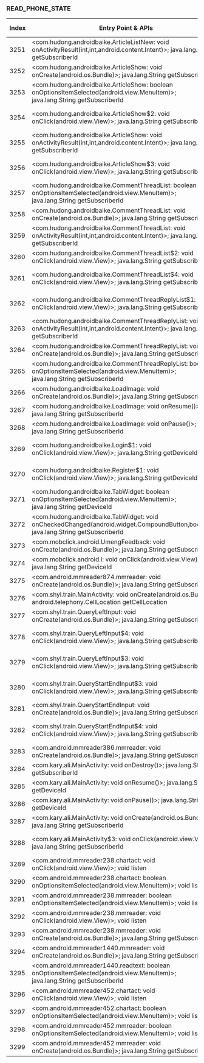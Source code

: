 ### READ_PHONE_STATE
| Index | Entry Point & APIs | Screen shot | Resource id | Label |
| ------------- | ------------- | ------------- |-------------|-------------|
| 3251 | <com.hudong.androidbaike.ArticleListNew: void onActivityResult(int,int,android.content.Intent)>; java.lang.String getSubscriberId | ![](D:\COSMOS\output\py\Drebin\VirusShare_Android_20130506\VirusShare_e10bd136bef8a26093ebb6ab8bb220c5\com.hudong.androidbaike.ArticleListNew.png) |  | |
| 3252 | <com.hudong.androidbaike.ArticleShow: void onCreate(android.os.Bundle)>; java.lang.String getSubscriberId | ![](D:\COSMOS\output\py\Drebin\VirusShare_Android_20130506\VirusShare_e10bd136bef8a26093ebb6ab8bb220c5\com.hudong.androidbaike.ArticleShow.png) |  | |
| 3253 | <com.hudong.androidbaike.ArticleShow: boolean onOptionsItemSelected(android.view.MenuItem)>; java.lang.String getSubscriberId | ![](D:\COSMOS\output\py\Drebin\VirusShare_Android_20130506\VirusShare_e10bd136bef8a26093ebb6ab8bb220c5\com.hudong.androidbaike.ArticleShow.png) |  | |
| 3254 | <com.hudong.androidbaike.ArticleShow$2: void onClick(android.view.View)>; java.lang.String getSubscriberId | ![](D:\COSMOS\output\py\Drebin\VirusShare_Android_20130506\VirusShare_7adc6eb5323b5fb30bd90583d33b918b\com.hudong.androidbaike.ArticleShow.png) | {'2131296287': <sensitive_component.SensitiveComponent.SensitiveView object at 0x000001C6AD3C4C50>} | |
| 3255 | <com.hudong.androidbaike.ArticleShow: void onActivityResult(int,int,android.content.Intent)>; java.lang.String getSubscriberId | ![](D:\COSMOS\output\py\Drebin\VirusShare_Android_20130506\VirusShare_e10bd136bef8a26093ebb6ab8bb220c5\com.hudong.androidbaike.ArticleShow.png) |  | |
| 3256 | <com.hudong.androidbaike.ArticleShow$3: void onClick(android.view.View)>; java.lang.String getSubscriberId | ![](D:\COSMOS\output\py\Drebin\VirusShare_Android_20130506\VirusShare_7adc6eb5323b5fb30bd90583d33b918b\com.hudong.androidbaike.ArticleShow.png) | {'2131296288': <sensitive_component.SensitiveComponent.SensitiveView object at 0x000001C6AD3C4400>} | |
| 3257 | <com.hudong.androidbaike.CommentThreadList: boolean onOptionsItemSelected(android.view.MenuItem)>; java.lang.String getSubscriberId | ![](D:\COSMOS\output\py\Drebin\VirusShare_Android_20130506\VirusShare_7adc6eb5323b5fb30bd90583d33b918b\com.hudong.androidbaike.CommentThreadList.png) |  | |
| 3258 | <com.hudong.androidbaike.CommentThreadList: void onCreate(android.os.Bundle)>; java.lang.String getSubscriberId | ![](D:\COSMOS\output\py\Drebin\VirusShare_Android_20130506\VirusShare_7adc6eb5323b5fb30bd90583d33b918b\com.hudong.androidbaike.CommentThreadList.png) |  | |
| 3259 | <com.hudong.androidbaike.CommentThreadList: void onActivityResult(int,int,android.content.Intent)>; java.lang.String getSubscriberId | ![](D:\COSMOS\output\py\Drebin\VirusShare_Android_20130506\VirusShare_7adc6eb5323b5fb30bd90583d33b918b\com.hudong.androidbaike.CommentThreadList.png) |  | |
| 3260 | <com.hudong.androidbaike.CommentThreadList$2: void onClick(android.view.View)>; java.lang.String getSubscriberId | ![](D:\COSMOS\output\py\Drebin\VirusShare_Android_20130506\VirusShare_7adc6eb5323b5fb30bd90583d33b918b\com.hudong.androidbaike.CommentThreadList.png) |  | |
| 3261 | <com.hudong.androidbaike.CommentThreadList$4: void onClick(android.view.View)>; java.lang.String getSubscriberId | ![](D:\COSMOS\output\py\Drebin\VirusShare_Android_20130506\VirusShare_7adc6eb5323b5fb30bd90583d33b918b\com.hudong.androidbaike.CommentThreadList.png) | {'2131296320': <sensitive_component.SensitiveComponent.SensitiveView object at 0x000001C6AD4274A8>} | |
| 3262 | <com.hudong.androidbaike.CommentThreadReplyList$1: void onClick(android.view.View)>; java.lang.String getSubscriberId | ![](D:\COSMOS\output\py\Drebin\VirusShare_Android_20130506\VirusShare_7adc6eb5323b5fb30bd90583d33b918b\com.hudong.androidbaike.CommentThreadReplyList.png) | {'2131296334': <sensitive_component.SensitiveComponent.SensitiveView object at 0x000001C6AD3C4BE0>} | |
| 3263 | <com.hudong.androidbaike.CommentThreadReplyList: void onActivityResult(int,int,android.content.Intent)>; java.lang.String getSubscriberId | ![](D:\COSMOS\output\py\Drebin\VirusShare_Android_20130506\VirusShare_7adc6eb5323b5fb30bd90583d33b918b\com.hudong.androidbaike.CommentThreadReplyList.png) |  | |
| 3264 | <com.hudong.androidbaike.CommentThreadReplyList: void onCreate(android.os.Bundle)>; java.lang.String getSubscriberId | ![](D:\COSMOS\output\py\Drebin\VirusShare_Android_20130506\VirusShare_7adc6eb5323b5fb30bd90583d33b918b\com.hudong.androidbaike.CommentThreadReplyList.png) |  | |
| 3265 | <com.hudong.androidbaike.CommentThreadReplyList: boolean onOptionsItemSelected(android.view.MenuItem)>; java.lang.String getSubscriberId | ![](D:\COSMOS\output\py\Drebin\VirusShare_Android_20130506\VirusShare_7adc6eb5323b5fb30bd90583d33b918b\com.hudong.androidbaike.CommentThreadReplyList.png) |  | |
| 3266 | <com.hudong.androidbaike.LoadImage: void onCreate(android.os.Bundle)>; java.lang.String getSubscriberId | ![](D:\COSMOS\output\py\Drebin\VirusShare_Android_20130506\VirusShare_e10bd136bef8a26093ebb6ab8bb220c5\com.hudong.androidbaike.LoadImage.png) |  | |
| 3267 | <com.hudong.androidbaike.LoadImage: void onResume()>; java.lang.String getSubscriberId | ![](D:\COSMOS\output\py\Drebin\VirusShare_Android_20130506\VirusShare_e10bd136bef8a26093ebb6ab8bb220c5\com.hudong.androidbaike.LoadImage.png) |  | |
| 3268 | <com.hudong.androidbaike.LoadImage: void onPause()>; java.lang.String getSubscriberId | ![](D:\COSMOS\output\py\Drebin\VirusShare_Android_20130506\VirusShare_e10bd136bef8a26093ebb6ab8bb220c5\com.hudong.androidbaike.LoadImage.png) |  | |
| 3269 | <com.hudong.androidbaike.Login$1: void onClick(android.view.View)>; java.lang.String getDeviceId | ![](D:\COSMOS\output\py\Drebin\VirusShare_Android_20130506\VirusShare_e10bd136bef8a26093ebb6ab8bb220c5\com.hudong.androidbaike.Login.png) | {'2131427410': <sensitive_component.SensitiveComponent.SensitiveView object at 0x000001C6AD12B9E8>} | |
| 3270 | <com.hudong.androidbaike.Register$1: void onClick(android.view.View)>; java.lang.String getDeviceId | ![](D:\COSMOS\output\py\Drebin\VirusShare_Android_20130506\VirusShare_e10bd136bef8a26093ebb6ab8bb220c5\com.hudong.androidbaike.Register.png) | {'2131427444': <sensitive_component.SensitiveComponent.SensitiveView object at 0x000001C6AD4F2A58>} | |
| 3271 | <com.hudong.androidbaike.TabWidget: boolean onOptionsItemSelected(android.view.MenuItem)>; java.lang.String getDeviceId | ![](D:\COSMOS\output\py\Drebin\VirusShare_Android_20130506\VirusShare_e10bd136bef8a26093ebb6ab8bb220c5\com.hudong.androidbaike.TabWidget.png) |  | |
| 3272 | <com.hudong.androidbaike.TabWidget: void onCheckedChanged(android.widget.CompoundButton,boolean)>; java.lang.String getSubscriberId | ![](D:\COSMOS\output\py\Drebin\VirusShare_Android_20130506\VirusShare_e10bd136bef8a26093ebb6ab8bb220c5\com.hudong.androidbaike.TabWidget.png) |  | |
| 3273 | <com.mobclick.android.UmengFeedback: void onCreate(android.os.Bundle)>; java.lang.String getSubscriberId | ![](D:\COSMOS\output\py\Drebin\VirusShare_Android_20130506\VirusShare_7adc6eb5323b5fb30bd90583d33b918b\com.mobclick.android.UmengFeedback.png) |  | |
| 3274 | <com.mobclick.android.l: void onClick(android.view.View)>; java.lang.String getDeviceId | ![](D:\COSMOS\output\py\Drebin\VirusShare_Android_20130506\VirusShare_7adc6eb5323b5fb30bd90583d33b918b\com.mobclick.android.UmengFeedback.png) |  | |
| 3275 | <com.android.mmreader874.mmreader: void onCreate(android.os.Bundle)>; java.lang.String getSubscriberId | ![](D:\COSMOS\output\py\Drebin\VirusShare_Android_20130506\VirusShare_7af0a48d86f59033dd2cf08f012dfb92\com.android.mmreader874.mmreader.png) |  | |
| 3276 | <com.shyl.train.MainActivity: void onCreate(android.os.Bundle)>; android.telephony.CellLocation getCellLocation | ![](D:\COSMOS\output\py\Drebin\VirusShare_Android_20130506\VirusShare_7b03467e02cd2ee03876ee9124ec6bed\com.shyl.train.MainActivity.png) |  | |
| 3277 | <com.shyl.train.QueryLeftInput: void onCreate(android.os.Bundle)>; java.lang.String getSubscriberId | ![](D:\COSMOS\output\py\Drebin\VirusShare_Android_20130506\VirusShare_7b03467e02cd2ee03876ee9124ec6bed\com.shyl.train.QueryLeftInput.png) |  | |
| 3278 | <com.shyl.train.QueryLeftInput$4: void onClick(android.view.View)>; java.lang.String getSubscriberId | ![](D:\COSMOS\output\py\Drebin\VirusShare_Android_20130506\VirusShare_7b03467e02cd2ee03876ee9124ec6bed\com.shyl.train.QueryLeftInput.png) | {'2131230831': <sensitive_component.SensitiveComponent.SensitiveView object at 0x000001C6AD0160F0>} | |
| 3279 | <com.shyl.train.QueryLeftInput$3: void onClick(android.view.View)>; java.lang.String getSubscriberId | ![](D:\COSMOS\output\py\Drebin\VirusShare_Android_20130506\VirusShare_7b03467e02cd2ee03876ee9124ec6bed\com.shyl.train.QueryLeftInput.png) | {'2131230828': <sensitive_component.SensitiveComponent.SensitiveView object at 0x000001C6AD016EB8>} | |
| 3280 | <com.shyl.train.QueryStartEndInput$3: void onClick(android.view.View)>; java.lang.String getSubscriberId | ![](D:\COSMOS\output\py\Drebin\VirusShare_Android_20130506\VirusShare_7b03467e02cd2ee03876ee9124ec6bed\com.shyl.train.QueryStartEndInput.png) | {'2131230828': <sensitive_component.SensitiveComponent.SensitiveView object at 0x000001C6AD5CFDD8>} | |
| 3281 | <com.shyl.train.QueryStartEndInput: void onCreate(android.os.Bundle)>; java.lang.String getSubscriberId | ![](D:\COSMOS\output\py\Drebin\VirusShare_Android_20130506\VirusShare_7b03467e02cd2ee03876ee9124ec6bed\com.shyl.train.QueryStartEndInput.png) |  | |
| 3282 | <com.shyl.train.QueryStartEndInput$4: void onClick(android.view.View)>; java.lang.String getSubscriberId | ![](D:\COSMOS\output\py\Drebin\VirusShare_Android_20130506\VirusShare_7b03467e02cd2ee03876ee9124ec6bed\com.shyl.train.QueryStartEndInput.png) | {'2131230831': <sensitive_component.SensitiveComponent.SensitiveView object at 0x000001C6AD5CFBE0>} | |
| 3283 | <com.android.mmreader386.mmreader: void onCreate(android.os.Bundle)>; java.lang.String getSubscriberId | ![](D:\COSMOS\output\py\Drebin\VirusShare_Android_20130506\VirusShare_7b5f291858d492d5d58f4551377b8de2\com.android.mmreader386.mmreader.png) |  | |
| 3284 | <com.kary.ali.MainActivity: void onDestroy()>; java.lang.String getSubscriberId | ![](D:\COSMOS\output\py\Drebin\VirusShare_Android_20130506\VirusShare_7b70f7c9749d87428c74c9863a1b1c4a\com.kary.ali.MainActivity.png) |  | |
| 3285 | <com.kary.ali.MainActivity: void onResume()>; java.lang.String getDeviceId | ![](D:\COSMOS\output\py\Drebin\VirusShare_Android_20130506\VirusShare_7b70f7c9749d87428c74c9863a1b1c4a\com.kary.ali.MainActivity.png) |  | |
| 3286 | <com.kary.ali.MainActivity: void onPause()>; java.lang.String getDeviceId | ![](D:\COSMOS\output\py\Drebin\VirusShare_Android_20130506\VirusShare_7b70f7c9749d87428c74c9863a1b1c4a\com.kary.ali.MainActivity.png) |  | |
| 3287 | <com.kary.ali.MainActivity: void onCreate(android.os.Bundle)>; java.lang.String getSubscriberId | ![](D:\COSMOS\output\py\Drebin\VirusShare_Android_20130506\VirusShare_7b70f7c9749d87428c74c9863a1b1c4a\com.kary.ali.MainActivity.png) |  | |
| 3288 | <com.kary.ali.MainActivity$3: void onClick(android.view.View)>; java.lang.String getSubscriberId | ![](D:\COSMOS\output\py\Drebin\VirusShare_Android_20130506\VirusShare_7b70f7c9749d87428c74c9863a1b1c4a\com.kary.ali.MainActivity.png) | {'2131165186': <sensitive_component.SensitiveComponent.SensitiveView object at 0x000001C6ACF81630>} | |
| 3289 | <com.android.mmreader238.chartact: void onClick(android.view.View)>; void listen | ![](D:\COSMOS\output\py\Drebin\VirusShare_Android_20130506\VirusShare_7b97df8bb0503712e5c5fea1f7f505d3\com.android.mmreader238.chartact.png) |  | |
| 3290 | <com.android.mmreader238.chartact: boolean onOptionsItemSelected(android.view.MenuItem)>; void listen | ![](D:\COSMOS\output\py\Drebin\VirusShare_Android_20130506\VirusShare_7b97df8bb0503712e5c5fea1f7f505d3\com.android.mmreader238.chartact.png) |  | |
| 3291 | <com.android.mmreader238.mmreader: boolean onOptionsItemSelected(android.view.MenuItem)>; void listen | ![](D:\COSMOS\output\py\Drebin\VirusShare_Android_20130506\VirusShare_7b97df8bb0503712e5c5fea1f7f505d3\com.android.mmreader238.mmreader.png) |  | |
| 3292 | <com.android.mmreader238.mmreader: void onClick(android.view.View)>; void listen | ![](D:\COSMOS\output\py\Drebin\VirusShare_Android_20130506\VirusShare_7b97df8bb0503712e5c5fea1f7f505d3\com.android.mmreader238.mmreader.png) |  | |
| 3293 | <com.android.mmreader238.mmreader: void onCreate(android.os.Bundle)>; java.lang.String getSubscriberId | ![](D:\COSMOS\output\py\Drebin\VirusShare_Android_20130506\VirusShare_7b97df8bb0503712e5c5fea1f7f505d3\com.android.mmreader238.mmreader.png) |  | |
| 3294 | <com.android.mmreader1440.mmreader: void onCreate(android.os.Bundle)>; java.lang.String getSubscriberId | ![](D:\COSMOS\output\py\Drebin\VirusShare_Android_20130506\VirusShare_7baa4becf90b45660977edd253b1d4ae\com.android.mmreader1440.mmreader.png) |  | |
| 3295 | <com.android.mmreader1440.readtext: boolean onOptionsItemSelected(android.view.MenuItem)>; java.lang.String getSubscriberId | ![](D:\COSMOS\output\py\Drebin\VirusShare_Android_20130506\VirusShare_7baa4becf90b45660977edd253b1d4ae\com.android.mmreader1440.readtext.png) |  | |
| 3296 | <com.android.mmreader452.chartact: void onClick(android.view.View)>; void listen | ![](D:\COSMOS\output\py\Drebin\VirusShare_Android_20130506\VirusShare_7bc96e872fc05216440383635fcc8110\com.android.mmreader452.chartact.png) |  | |
| 3297 | <com.android.mmreader452.chartact: boolean onOptionsItemSelected(android.view.MenuItem)>; void listen | ![](D:\COSMOS\output\py\Drebin\VirusShare_Android_20130506\VirusShare_7bc96e872fc05216440383635fcc8110\com.android.mmreader452.chartact.png) |  | |
| 3298 | <com.android.mmreader452.mmreader: boolean onOptionsItemSelected(android.view.MenuItem)>; void listen | ![](D:\COSMOS\output\py\Drebin\VirusShare_Android_20130506\VirusShare_7bc96e872fc05216440383635fcc8110\com.android.mmreader452.mmreader.png) |  | |
| 3299 | <com.android.mmreader452.mmreader: void onCreate(android.os.Bundle)>; java.lang.String getSubscriberId | ![](D:\COSMOS\output\py\Drebin\VirusShare_Android_20130506\VirusShare_92e1846cd835710e9e1edf38b7f93a81\com.android.mmreader452.mmreader.png) |  | |
